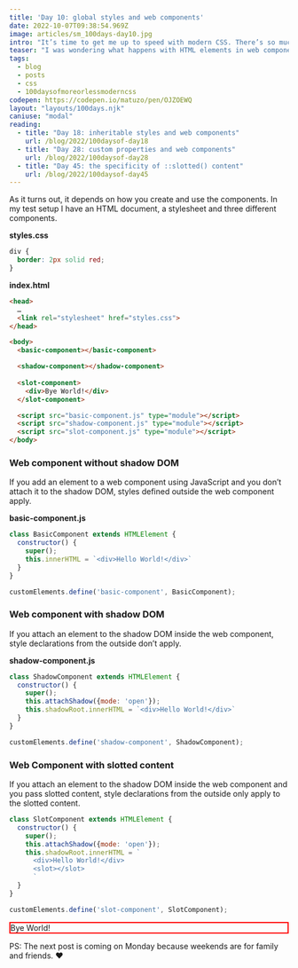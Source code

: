 ```yaml
---
title: 'Day 10: global styles and web components'
date: 2022-10-07T09:38:54.969Z
image: articles/sm_100days-day10.jpg
intro: "It’s time to get me up to speed with modern CSS. There’s so much new in CSS that I know too little about. To change that I’ve started [#100DaysOfMoreOrLessModernCSS](/blog/2022/100-days-of-more-or-less-modern-css/). Why more or less modern CSS? Because some topics will be about cutting-edge features, while other stuff has been around for quite a while already, but I just have little to no experience with it."
teaser: "I was wondering what happens with HTML elements in web components when I add styles to the document. Under which circumstances do global styles defined in a style element or external stylesheet apply to these elements? "
tags:
  - blog
  - posts
  - css
  - 100daysofmoreorlessmoderncss
codepen: https://codepen.io/matuzo/pen/OJZOEWQ
layout: "layouts/100days.njk"
caniuse: "modal"
reading:
  - title: "Day 18: inheritable styles and web components"
    url: /blog/2022/100daysof-day18
  - title: "Day 28: custom properties and web components"
    url: /blog/2022/100daysof-day28
  - title: "Day 45: the specificity of ::slotted() content"
    url: /blog/2022/100daysof-day45
---
```

As it turns out, it depends on how you create and use the components. In my test setup I have an HTML document, a stylesheet and three different components.

<style>
  .div {
    border: 2px solid red;
  }

  slot-component,
  basic-component,
  shadow-component {
    display: block;
    margin-top: 0 !important;
  }
</style>

<p class="code-label"><strong>styles.css</strong></p>

```css
div {
  border: 2px solid red;
}
```

<p class="code-label"><strong>index.html</strong></p>

```html
<head>
  …
  <link rel="stylesheet" href="styles.css">
</head>

<body>
  <basic-component></basic-component>

  <shadow-component></shadow-component>
  
  <slot-component>
    <div>Bye World!</div>
  </slot-component>

  <script src="basic-component.js" type="module"></script>
  <script src="shadow-component.js" type="module"></script>
  <script src="slot-component.js" type="module"></script>
</body>
```

### Web component without shadow DOM

If you add an element to a web component using JavaScript and you don’t attach it to the shadow DOM, styles defined outside the web component apply.

<p class="code-label"><strong>basic-component.js</strong></p>

```js
class BasicComponent extends HTMLElement {
  constructor() {
    super();
    this.innerHTML = `<div>Hello World!</div>`
  }
}

customElements.define('basic-component', BasicComponent);
```

<div class="sample">
<basic-component></basic-component>
</div>

### Web component with shadow DOM

If you attach an element to the shadow DOM inside the web component, style declarations from the outside don’t apply.

<p class="code-label"><strong>shadow-component.js</strong></p>

```js
class ShadowComponent extends HTMLElement {
  constructor() {
    super();
    this.attachShadow({mode: 'open'});
    this.shadowRoot.innerHTML = `<div>Hello World!</div>`
  }
}

customElements.define('shadow-component', ShadowComponent);
```

<div class="sample">
<shadow-component></shadow-component>
</div>

### Web Component with slotted content

If you attach an element to the shadow DOM inside the web component and you pass slotted content, style declarations from the outside only apply to the slotted content.

```js
class SlotComponent extends HTMLElement {
  constructor() {
    super();
    this.attachShadow({mode: 'open'});
    this.shadowRoot.innerHTML = `
      <div>Hello World!</div>
      <slot></slot>
      `
  }
}

customElements.define('slot-component', SlotComponent);
```

<div class="sample">
<slot-component>
  <div class="div">Bye World!</div>
</slot-component>
</div>


<script>
class BasicComponent extends HTMLElement {
  constructor() {
    super();
    this.innerHTML = `<div class="div">Hello World!</div>`
  }
}

customElements.define('basic-component', BasicComponent);

class ShadowComponent extends HTMLElement {
  constructor() {
    super();
    this.attachShadow({mode: 'open'});
    this.shadowRoot.innerHTML = `<div class="div">Hello World!</div>`
  }
}

customElements.define('shadow-component', ShadowComponent);

class SlotComponent extends HTMLElement {
  constructor() {
    super();
    this.attachShadow({mode: 'open'});
    this.shadowRoot.innerHTML = `
      <div class="div">Hello World!</div>
      <slot></slot>
      `
  }
}

customElements.define('slot-component', SlotComponent);
</script>

PS: The next post is coming on Monday because weekends are for family and friends. ❤️
